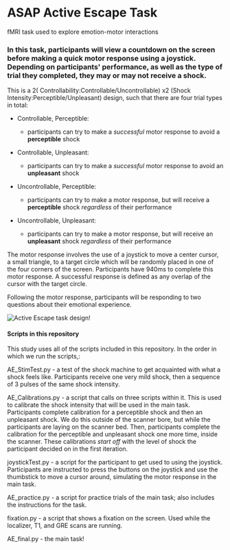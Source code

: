 # ASAP Active Escape Task
fMRI task used to explore emotion-motor interactions

### In this task, participants will view a countdown on the screen before making a quick motor response using a joystick. Depending on participants' performance, as well as the type of trial they completed, they may or may not receive a shock.

This is a 2( Controllability:Controllable/Uncontrollable) x2 (Shock Intensity:Perceptible/Unpleasant) design, such that there are four trial types in total:

  - Controllable, Perceptible:
      - participants can try to make a *successful* motor response to avoid a **perceptible** shock
      
  - Controllable, Unpleasant:
      - participants can try to make a *successful* motor response to avoid an **unpleasant** shock
      
  - Uncontrollable, Perceptible:
      - participants can try to make a motor response, but will receive a **perceptible** shock *regardless* of their performance

  - Uncontrollable, Unpleasant:
      - participants can try to make a motor response, but will receive an **unpleasant** shock *regardless* of their performance


The motor response involves the use of a joystick to move a center cursor, a small triangle, to a target circle which will be randomly placed in one of the four corners of the screen. Participants have 940ms to complete this motor response. A successful response is defined as any overlap of the cursor with the target circle. 

Following the motor response, participants will be responding to two questions about their emotional experience.

![Active Escape task design!]([https://github.com/LEAPNeuroLab/ASAP/Active%20Escape/TaskDesign/AE_taskDesign.png "Active Escape Design")



#### Scripts in this repository

This study uses all of the scripts included in this repository. In the order in which we run the scripts,:

AE_StimTest.py - a test of the shock machine to get acquainted with what a shock feels like. Participants receive one very mild shock, then a sequence of 3 pulses of the same shock intensity.

AE_Calibrations.py - a script that calls on three scripts within it. This is used to calibrate the shock intensity that will be used in the main task. Participants complete calibration for a perceptible shock and then an unpleasant shock. We do this outside of the scanner bore, but while the participants are laying on the scanner bed. Then, participants complete the calibration for the perceptible and unpleasant shock one more time, inside the scanner. These calibrations *start off* with the level of shock the participant decided on in the first iteration.

joystickTest.py - a script for the participant to get used to using the joystick. Participants are instructed to press the buttons on the joystick and use the thumbstick to move a cursor around, simulating the motor response in the main task.

AE_practice.py - a script for practice trials of the main task; also includes the instructions for the task. 

fixation.py - a script that shows a fixation on the screen. Used while the localizer, T1, and GRE scans are running. 

AE_final.py - the main task!
